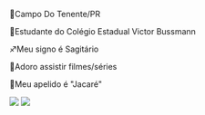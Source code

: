 📍Campo Do Tenente/PR

🎒Estudante do Colégio Estadual Victor Bussmann

♐Meu signo é Sagitário

🎥Adoro assistir filmes/séries

🐊Meu apelido é "Jacaré"

<img src="https://img.shields.io/badge/GitHub-100000?style=for-the-badge&logo=github&logoColor=white" />
<img src="https://img.shields.io/badge/JavaScript-F7DF1E?style=for-the-badge&logo=javascript&logoColor=black" />
